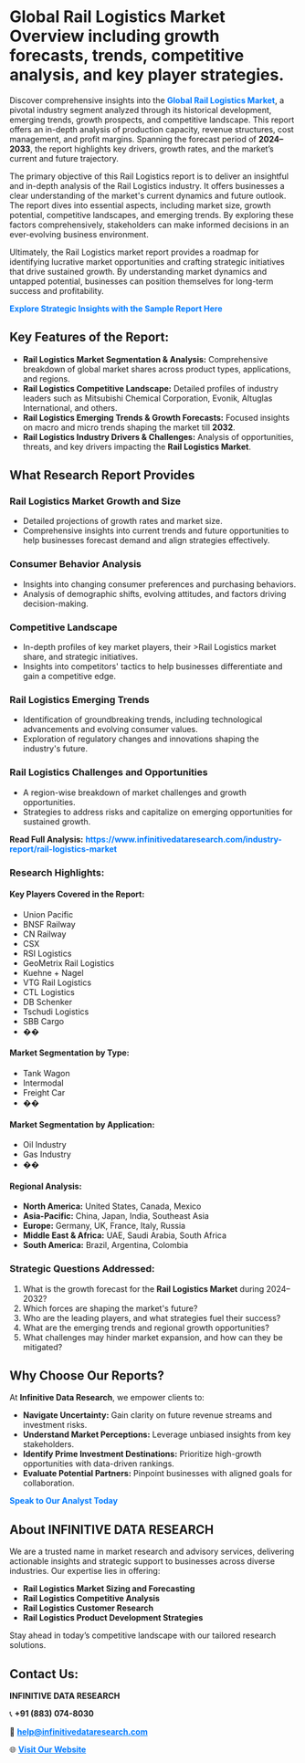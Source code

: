 <h1>Global Rail Logistics Market Overview including growth forecasts, trends, competitive analysis, and key player strategies.</h1>
<p>
Discover comprehensive insights into the 
<a href="https://www.infinitivedataresearch.com/industry-report/rail-logistics-market" rel="dofollow" style="color: #007BFF; text-decoration: none;"><strong>Global Rail Logistics Market</strong></a>, a pivotal industry segment analyzed through its historical development, emerging trends, growth prospects, and competitive landscape. This report offers an in-depth analysis of production capacity, revenue structures, cost management, and profit margins. Spanning the forecast period of <strong>2024–2033</strong>, the report highlights key drivers, growth rates, and the market’s current and future trajectory.
</p>
<p>
The primary objective of this Rail Logistics report is to deliver an insightful and in-depth analysis of the Rail Logistics industry. It offers businesses a clear understanding of the market's current dynamics and future outlook. The report dives into essential aspects, including market size, growth potential, competitive landscapes, and emerging trends. By exploring these factors comprehensively, stakeholders can make informed decisions in an ever-evolving business environment.
</p>
<p>
Ultimately, the Rail Logistics market report provides a roadmap for identifying lucrative market opportunities and crafting strategic initiatives that drive sustained growth. By understanding market dynamics and untapped potential, businesses can position themselves for long-term success and profitability.
</p>
<p>
<a href="https://www.infinitivedataresearch.com/request-sample/reportId=105061" style="color: #007BFF; text-decoration: none;"><strong>Explore Strategic Insights with the Sample Report Here</strong></a>
</p>

<h2>Key Features of the Report:</h2>
<ul>
<li><strong>Rail Logistics Market Segmentation & Analysis:</strong> Comprehensive breakdown of global market shares across product types, applications, and regions.</li>
<li><strong>Rail Logistics Competitive Landscape:</strong> Detailed profiles of industry leaders such as Mitsubishi Chemical Corporation, Evonik, Altuglas International, and others.</li>
<li><strong>Rail Logistics Emerging Trends & Growth Forecasts:</strong> Focused insights on macro and micro trends shaping the market till <strong>2032</strong>.</li>
<li><strong>Rail Logistics Industry Drivers & Challenges:</strong> Analysis of opportunities, threats, and key drivers impacting the <strong>Rail Logistics Market</strong>.</li>
</ul>

<h2>What Research Report Provides</h2>
<h3>Rail Logistics Market Growth and Size</h3>
<ul>
<li>Detailed projections of growth rates and market size.</li>
<li>Comprehensive insights into current trends and future opportunities to help businesses forecast demand and align strategies effectively.</li>
</ul>

<h3>Consumer Behavior Analysis</h3>
<ul>
<li>Insights into changing consumer preferences and purchasing behaviors.</li>
<li>Analysis of demographic shifts, evolving attitudes, and factors driving decision-making.</li>
</ul>

<h3>Competitive Landscape</h3>
<ul>
<li>In-depth profiles of key market players, their >Rail Logistics market share, and strategic initiatives.</li>
<li>Insights into competitors' tactics to help businesses differentiate and gain a competitive edge.</li>
</ul>

<h3>Rail Logistics Emerging Trends</h3>
<ul>
<li>Identification of groundbreaking trends, including technological advancements and evolving consumer values.</li>
<li>Exploration of regulatory changes and innovations shaping the industry's future.</li>
</ul>

<h3>Rail Logistics Challenges and Opportunities</h3>
<ul>
<li>A region-wise breakdown of market challenges and growth opportunities.</li>
<li>Strategies to address risks and capitalize on emerging opportunities for sustained growth.</li>
</ul>
<p><strong>Read Full Analysis:</strong> <a href="https://www.infinitivedataresearch.com/industry-report/rail-logistics-market" rel="dofollow" style="color: #007BFF; text-decoration: none;"><strong>https://www.infinitivedataresearch.com/industry-report/rail-logistics-market</strong></a></p>
<h3>Research Highlights:</h3>
<h4>Key Players Covered in the Report:</h4>
<ul><li>Union Pacific</li><li>BNSF Railway</li><li>CN Railway</li><li>CSX</li><li>RSI Logistics</li><li>GeoMetrix Rail Logistics</li><li>Kuehne + Nagel</li><li>VTG Rail Logistics</li><li>CTL Logistics</li><li>DB Schenker</li><li>Tschudi Logistics</li><li>SBB Cargo</li><li>��</li></ul>
<h4>Market Segmentation by Type:</h4>
<ul><li>Tank Wagon</li><li>Intermodal</li><li>Freight Car</li><li>��</li></ul>
<h4>Market Segmentation by Application:</h4>
<ul><li>Oil Industry</li><li>Gas Industry</li><li>��</li></ul>

<h4>Regional Analysis:</h4>
<ul>
<li><strong>North America:</strong> United States, Canada, Mexico</li>
<li><strong>Asia-Pacific:</strong> China, Japan, India, Southeast Asia</li>
<li><strong>Europe:</strong> Germany, UK, France, Italy, Russia</li>
<li><strong>Middle East & Africa:</strong> UAE, Saudi Arabia, South Africa</li>
<li><strong>South America:</strong> Brazil, Argentina, Colombia</li>
</ul>

<h3>Strategic Questions Addressed:</h3>
<ol>
<li>What is the growth forecast for the <strong>Rail Logistics Market</strong> during 2024–2032?</li>
<li>Which forces are shaping the market's future?</li>
<li>Who are the leading players, and what strategies fuel their success?</li>
<li>What are the emerging trends and regional growth opportunities?</li>
<li>What challenges may hinder market expansion, and how can they be mitigated?</li>
</ol>

<h2>Why Choose Our Reports?</h2>
<p>At <strong>Infinitive Data Research</strong>, we empower clients to:</p>
<ul>
<li><strong>Navigate Uncertainty:</strong> Gain clarity on future revenue streams and investment risks.</li>
<li><strong>Understand Market Perceptions:</strong> Leverage unbiased insights from key stakeholders.</li>
<li><strong>Identify Prime Investment Destinations:</strong> Prioritize high-growth opportunities with data-driven rankings.</li>
<li><strong>Evaluate Potential Partners:</strong> Pinpoint businesses with aligned goals for collaboration.</li>
</ul>
<p><a href="https://www.infinitivedataresearch.com/industry-report/rail-logistics-market" rel="dofollow" style="color: #007BFF; text-decoration: none;"><strong>Speak to Our Analyst Today</strong></a></p>

<h2>About INFINITIVE DATA RESEARCH</h2>
<p>We are a trusted name in market research and advisory services, delivering actionable insights and strategic support to businesses across diverse industries. Our expertise lies in offering:</p>
<ul>
<li><strong>Rail Logistics Market Sizing and Forecasting</strong></li>
<li><strong>Rail Logistics Competitive Analysis</strong></li>
<li><strong>Rail Logistics Customer Research</strong></li>
<li><strong>Rail Logistics Product Development Strategies</strong></li>
</ul>
<p>Stay ahead in today’s competitive landscape with our tailored research solutions.</p>

<h2>Contact Us:</h2>
<p><strong>INFINITIVE DATA RESEARCH</strong></p>
<p>📞 <strong>+91 (883) 074-8030</strong></p>
<p>📧 <strong><a href="mailto:help@infinitivedataresearch.com" style="color: #007BFF;">help@infinitivedataresearch.com</a></strong></p>
<p>🌐 <strong><a href="https://www.infinitivedataresearch.com" rel="dofollow" style="color: #007BFF;">Visit Our Website</a></strong></p>